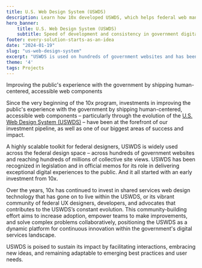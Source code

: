 ```yaml
---
title: U.S. Web Design System (USWDS)
description: Learn how 10x developed USWDS, which helps federal web managers gain efficiencies and scale with patterns, components and templates for improved digital experiences.
hero_banner:
    title: U.S. Web Design System (USWDS)
    subtitle: Speed of development and consistency in government digital product design
footer: every-solution-starts-as-an-idea
date: "2024-01-19"
slug: "us-web-design-system"
excerpt: "USWDS is used on hundreds of government websites and has been recognized in legislation and in official memos for its role in delivering exceptional digital experiences to the public. And it started with an early investment from 10x."
theme: '4'
tags: Projects
---
```


<p class="usa-intro">  
    Improving the public's experience with the government by shipping human-centered, accessible web components
</p>

Since the very beginning of the 10x program, investments in improving the public's experience with the government by shipping human-centered, accessible web components – particularly through the evolution of the <a class="usa-link--external" rel="noreferrer" href="https://designsystem.digital.gov">U.S. Web Design System (USWDS)</a> – have been at the forefront of our investment pipeline, as well as one of our biggest areas of success and impact.

A highly scalable toolkit for federal designers, USWDS is widely used across the federal design space – across hundreds of government websites and reaching hundreds of millions of collective site views. USWDS has been recognized in legislation and in official memos for its role in delivering exceptional digital experiences to the public. And it all started with an early investment from 10x.

Over the years, 10x has continued to invest in shared services web design technology that has gone on to live within the USWDS, or its vibrant community of federal UX designers, developers, and advocates that contributes to the USWDS’s constant evolution. This community-building effort aims to increase adoption, empower teams to make improvements, and solve complex problems collaboratively, positioning the USWDS as a dynamic platform for continuous innovation within the government's digital services landscape. 

USWDS is poised to sustain its impact by facilitating interactions, embracing new ideas, and remaining adaptable to emerging best practices and user needs.
